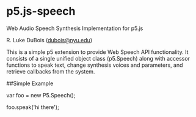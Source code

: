 # p5.js-speech
Web Audio Speech Synthesis Implementation for p5.js

R. Luke DuBois (dubois@nyu.edu)

This is a simple p5 extension to provide Web Speech API functionality.  It consists of a single unified object class (p5.Speech) along with accessor functions to speak text, change synthesis voices and parameters, and retrieve callbacks from the system.

##Simple Example

var foo = new P5.Speech();

foo.speak('hi there');
